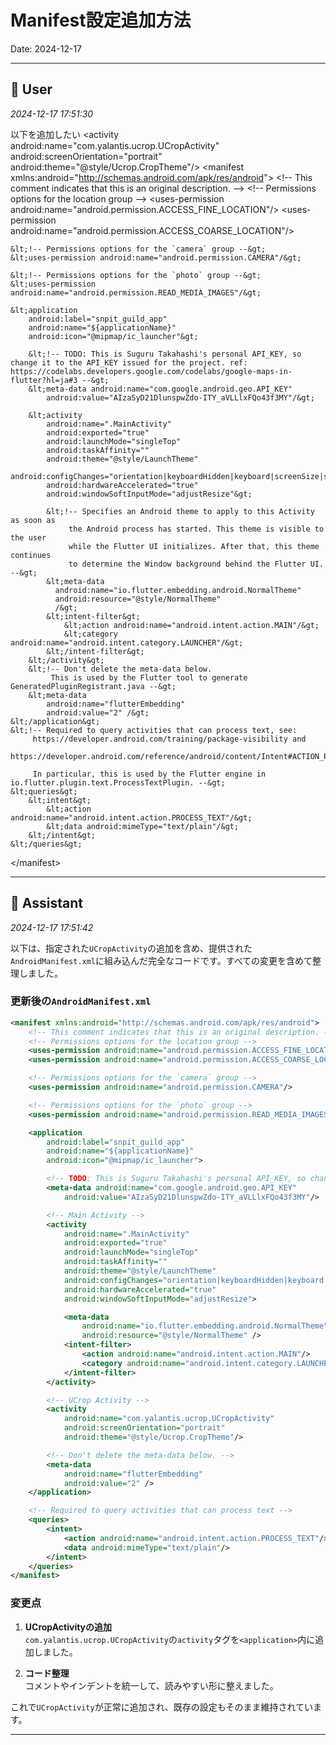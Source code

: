 # Manifest設定追加方法

Date: 2024-12-17

---

## 👤 User
*2024-12-17 17:51:30*

以下を追加したい
&lt;activity
    android:name="com.yalantis.ucrop.UCropActivity"
    android:screenOrientation="portrait"
    android:theme="@style/Ucrop.CropTheme"/&gt;
&lt;manifest xmlns:android="http://schemas.android.com/apk/res/android"&gt;
    &lt;!-- This comment indicates that this is an original description. --&gt;
    &lt;!-- Permissions options for the location group --&gt;
    &lt;uses-permission android:name="android.permission.ACCESS_FINE_LOCATION"/&gt;
    &lt;uses-permission android:name="android.permission.ACCESS_COARSE_LOCATION"/&gt;

    &lt;!-- Permissions options for the `camera` group --&gt;
    &lt;uses-permission android:name="android.permission.CAMERA"/&gt;

    &lt;!-- Permissions options for the `photo` group --&gt;
    &lt;uses-permission android:name="android.permission.READ_MEDIA_IMAGES"/&gt;

    &lt;application
        android:label="snpit_guild_app"
        android:name="${applicationName}"
        android:icon="@mipmap/ic_launcher"&gt;

        &lt;!-- TODO: This is Suguru Takahashi's personal API_KEY, so change it to the API_KEY issued for the project. ref: https://codelabs.developers.google.com/codelabs/google-maps-in-flutter?hl=ja#3 --&gt;
        &lt;meta-data android:name="com.google.android.geo.API_KEY"
            android:value="AIzaSyD21DlunspwZdo-ITY_aVLLlxFQo43f3MY"/&gt;

        &lt;activity
            android:name=".MainActivity"
            android:exported="true"
            android:launchMode="singleTop"
            android:taskAffinity=""
            android:theme="@style/LaunchTheme"
            android:configChanges="orientation|keyboardHidden|keyboard|screenSize|smallestScreenSize|locale|layoutDirection|fontScale|screenLayout|density|uiMode"
            android:hardwareAccelerated="true"
            android:windowSoftInputMode="adjustResize"&gt;

            &lt;!-- Specifies an Android theme to apply to this Activity as soon as
                 the Android process has started. This theme is visible to the user
                 while the Flutter UI initializes. After that, this theme continues
                 to determine the Window background behind the Flutter UI. --&gt;
            &lt;meta-data
              android:name="io.flutter.embedding.android.NormalTheme"
              android:resource="@style/NormalTheme"
              /&gt;
            &lt;intent-filter&gt;
                &lt;action android:name="android.intent.action.MAIN"/&gt;
                &lt;category android:name="android.intent.category.LAUNCHER"/&gt;
            &lt;/intent-filter&gt;
        &lt;/activity&gt;
        &lt;!-- Don't delete the meta-data below.
             This is used by the Flutter tool to generate GeneratedPluginRegistrant.java --&gt;
        &lt;meta-data
            android:name="flutterEmbedding"
            android:value="2" /&gt;
    &lt;/application&gt;
    &lt;!-- Required to query activities that can process text, see:
         https://developer.android.com/training/package-visibility and
         https://developer.android.com/reference/android/content/Intent#ACTION_PROCESS_TEXT.

         In particular, this is used by the Flutter engine in io.flutter.plugin.text.ProcessTextPlugin. --&gt;
    &lt;queries&gt;
        &lt;intent&gt;
            &lt;action android:name="android.intent.action.PROCESS_TEXT"/&gt;
            &lt;data android:mimeType="text/plain"/&gt;
        &lt;/intent&gt;
    &lt;/queries&gt;
&lt;/manifest&gt;

---

## 🤖 Assistant
*2024-12-17 17:51:42*

以下は、指定された`UCropActivity`の追加を含め、提供された`AndroidManifest.xml`に組み込んだ完全なコードです。すべての変更を含めて整理しました。

### 更新後の`AndroidManifest.xml`
```xml
<manifest xmlns:android="http://schemas.android.com/apk/res/android">
    <!-- This comment indicates that this is an original description. -->
    <!-- Permissions options for the location group -->
    <uses-permission android:name="android.permission.ACCESS_FINE_LOCATION"/>
    <uses-permission android:name="android.permission.ACCESS_COARSE_LOCATION"/>

    <!-- Permissions options for the `camera` group -->
    <uses-permission android:name="android.permission.CAMERA"/>

    <!-- Permissions options for the `photo` group -->
    <uses-permission android:name="android.permission.READ_MEDIA_IMAGES"/>

    <application
        android:label="snpit_guild_app"
        android:name="${applicationName}"
        android:icon="@mipmap/ic_launcher">

        <!-- TODO: This is Suguru Takahashi's personal API_KEY, so change it to the API_KEY issued for the project. -->
        <meta-data android:name="com.google.android.geo.API_KEY"
            android:value="AIzaSyD21DlunspwZdo-ITY_aVLLlxFQo43f3MY"/>

        <!-- Main Activity -->
        <activity
            android:name=".MainActivity"
            android:exported="true"
            android:launchMode="singleTop"
            android:taskAffinity=""
            android:theme="@style/LaunchTheme"
            android:configChanges="orientation|keyboardHidden|keyboard|screenSize|smallestScreenSize|locale|layoutDirection|fontScale|screenLayout|density|uiMode"
            android:hardwareAccelerated="true"
            android:windowSoftInputMode="adjustResize">

            <meta-data
                android:name="io.flutter.embedding.android.NormalTheme"
                android:resource="@style/NormalTheme" />
            <intent-filter>
                <action android:name="android.intent.action.MAIN"/>
                <category android:name="android.intent.category.LAUNCHER"/>
            </intent-filter>
        </activity>

        <!-- UCrop Activity -->
        <activity
            android:name="com.yalantis.ucrop.UCropActivity"
            android:screenOrientation="portrait"
            android:theme="@style/Ucrop.CropTheme"/>

        <!-- Don't delete the meta-data below. -->
        <meta-data
            android:name="flutterEmbedding"
            android:value="2" />
    </application>

    <!-- Required to query activities that can process text -->
    <queries>
        <intent>
            <action android:name="android.intent.action.PROCESS_TEXT"/>
            <data android:mimeType="text/plain"/>
        </intent>
    </queries>
</manifest>
```

### 変更点
1. **UCropActivityの追加**  
   `com.yalantis.ucrop.UCropActivity`の`activity`タグを`<application>`内に追加しました。

2. **コード整理**  
   コメントやインデントを統一して、読みやすい形に整えました。

これで`UCropActivity`が正常に追加され、既存の設定もそのまま維持されています。

---
